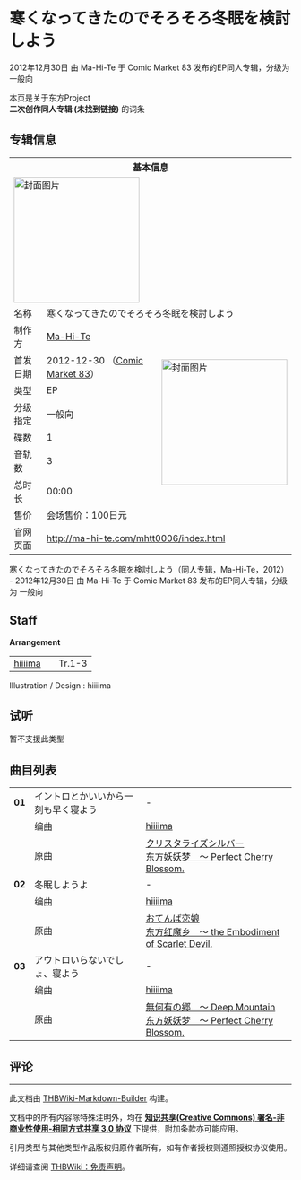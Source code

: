 # 寒くなってきたのでそろそろ冬眠を検討しよう

<!-- source html: G:\repos\THBWiki-Markdown-Builder\THBWikiMarkdown\Temp\main\f\fd\ns0%3A%E5%AF%92%E3%81%8F%E3%81%AA%E3%81%A3%E3%81%A6%E3%81%8D%E3%81%9F%E3%81%AE%E3%81%A7%E3%81%9D%E3%82%8D%E3%81%9D%E3%82%8D%E5%86%AC%E7%9C%A0%E3%82%92%E6%A4%9C%E8%A8%8E%E3%81%97%E3%82%88%E3%81%86.html -->

2012年12月30日 由 Ma-Hi-Te 于 Comic Market 83 发布的EP同人专辑，分级为 一般向

本页是关于东方Project  
 **二次创作同人专辑 (未找到链接)** 的词条

## 专辑信息

<table><tbody><tr><th colspan="3">基本信息</th></tr><tr><td class="cover-artwork-mobile" colspan="2"><a href="./文件-寒くなってきたのでそろそろ冬眠を検討しよう封面.jpg.md" class="image" title="封面图片"><img alt="封面图片" src="https://upload.thwiki.cc/thumb/5/59/%E5%AF%92%E3%81%8F%E3%81%AA%E3%81%A3%E3%81%A6%E3%81%8D%E3%81%9F%E3%81%AE%E3%81%A7%E3%81%9D%E3%82%8D%E3%81%9D%E3%82%8D%E5%86%AC%E7%9C%A0%E3%82%92%E6%A4%9C%E8%A8%8E%E3%81%97%E3%82%88%E3%81%86%E5%B0%81%E9%9D%A2.jpg/224px-%E5%AF%92%E3%81%8F%E3%81%AA%E3%81%A3%E3%81%A6%E3%81%8D%E3%81%9F%E3%81%AE%E3%81%A7%E3%81%9D%E3%82%8D%E3%81%9D%E3%82%8D%E5%86%AC%E7%9C%A0%E3%82%92%E6%A4%9C%E8%A8%8E%E3%81%97%E3%82%88%E3%81%86%E5%B0%81%E9%9D%A2.jpg" decoding="async" loading="lazy" width="224" height="224" srcset="https://upload.thwiki.cc/thumb/5/59/%E5%AF%92%E3%81%8F%E3%81%AA%E3%81%A3%E3%81%A6%E3%81%8D%E3%81%9F%E3%81%AE%E3%81%A7%E3%81%9D%E3%82%8D%E3%81%9D%E3%82%8D%E5%86%AC%E7%9C%A0%E3%82%92%E6%A4%9C%E8%A8%8E%E3%81%97%E3%82%88%E3%81%86%E5%B0%81%E9%9D%A2.jpg/336px-%E5%AF%92%E3%81%8F%E3%81%AA%E3%81%A3%E3%81%A6%E3%81%8D%E3%81%9F%E3%81%AE%E3%81%A7%E3%81%9D%E3%82%8D%E3%81%9D%E3%82%8D%E5%86%AC%E7%9C%A0%E3%82%92%E6%A4%9C%E8%A8%8E%E3%81%97%E3%82%88%E3%81%86%E5%B0%81%E9%9D%A2.jpg 1.5x, https://upload.thwiki.cc/5/59/%E5%AF%92%E3%81%8F%E3%81%AA%E3%81%A3%E3%81%A6%E3%81%8D%E3%81%9F%E3%81%AE%E3%81%A7%E3%81%9D%E3%82%8D%E3%81%9D%E3%82%8D%E5%86%AC%E7%9C%A0%E3%82%92%E6%A4%9C%E8%A8%8E%E3%81%97%E3%82%88%E3%81%86%E5%B0%81%E9%9D%A2.jpg 2x" data-file-width="350" data-file-height="350"></a></td>
</tr><tr><td class="label">名称</td><td colspan="2"> 寒くなってきたのでそろそろ冬眠を検討しよう </td></tr><tr><td class="label">制作方</td><td><a href="./Ma-Hi-Te.md" title="Ma-Hi-Te">Ma-Hi-Te</a></td><td class="cover-artwork" rowspan="8" style="min-width:224px;"><a href="./文件-寒くなってきたのでそろそろ冬眠を検討しよう封面.jpg.md" class="image" title="封面图片"><img alt="封面图片" src="https://upload.thwiki.cc/thumb/5/59/%E5%AF%92%E3%81%8F%E3%81%AA%E3%81%A3%E3%81%A6%E3%81%8D%E3%81%9F%E3%81%AE%E3%81%A7%E3%81%9D%E3%82%8D%E3%81%9D%E3%82%8D%E5%86%AC%E7%9C%A0%E3%82%92%E6%A4%9C%E8%A8%8E%E3%81%97%E3%82%88%E3%81%86%E5%B0%81%E9%9D%A2.jpg/224px-%E5%AF%92%E3%81%8F%E3%81%AA%E3%81%A3%E3%81%A6%E3%81%8D%E3%81%9F%E3%81%AE%E3%81%A7%E3%81%9D%E3%82%8D%E3%81%9D%E3%82%8D%E5%86%AC%E7%9C%A0%E3%82%92%E6%A4%9C%E8%A8%8E%E3%81%97%E3%82%88%E3%81%86%E5%B0%81%E9%9D%A2.jpg" decoding="async" loading="lazy" width="224" height="224" srcset="https://upload.thwiki.cc/thumb/5/59/%E5%AF%92%E3%81%8F%E3%81%AA%E3%81%A3%E3%81%A6%E3%81%8D%E3%81%9F%E3%81%AE%E3%81%A7%E3%81%9D%E3%82%8D%E3%81%9D%E3%82%8D%E5%86%AC%E7%9C%A0%E3%82%92%E6%A4%9C%E8%A8%8E%E3%81%97%E3%82%88%E3%81%86%E5%B0%81%E9%9D%A2.jpg/336px-%E5%AF%92%E3%81%8F%E3%81%AA%E3%81%A3%E3%81%A6%E3%81%8D%E3%81%9F%E3%81%AE%E3%81%A7%E3%81%9D%E3%82%8D%E3%81%9D%E3%82%8D%E5%86%AC%E7%9C%A0%E3%82%92%E6%A4%9C%E8%A8%8E%E3%81%97%E3%82%88%E3%81%86%E5%B0%81%E9%9D%A2.jpg 1.5x, https://upload.thwiki.cc/5/59/%E5%AF%92%E3%81%8F%E3%81%AA%E3%81%A3%E3%81%A6%E3%81%8D%E3%81%9F%E3%81%AE%E3%81%A7%E3%81%9D%E3%82%8D%E3%81%9D%E3%82%8D%E5%86%AC%E7%9C%A0%E3%82%92%E6%A4%9C%E8%A8%8E%E3%81%97%E3%82%88%E3%81%86%E5%B0%81%E9%9D%A2.jpg 2x" data-file-width="350" data-file-height="350"></a></td>
</tr><tr><td class="label">首发日期</td><td>2012-12-30&#160;（<a href="/展会作品列表?e=Comic+Market%2383">Comic Market 83</a>）</td></tr><tr><td class="label">类型</td><td>EP</td></tr><tr><td class="label">分级指定</td><td>一般向</td></tr><tr><td class="label">碟数</td><td>1</td></tr><tr><td class="label">音轨数</td><td>3</td></tr><tr><td class="label">总时长</td><td>00:00</td></tr><tr><td class="label">售价</td><td>会场售价：100日元</td></tr>
<tr><td class="label">官网页面</td><td colspan="2"><a rel="nofollow" class="external free" href="http://ma-hi-te.com/mhtt0006/index.html">http://ma-hi-te.com/mhtt0006/index.html</a></td></tr></tbody></table>

寒くなってきたのでそろそろ冬眠を検討しよう（同人专辑，Ma-Hi-Te，2012） - 2012年12月30日 由 Ma-Hi-Te 于 Comic Market 83 发布的EP同人专辑，分级为 一般向

## Staff
  
 **Arrangement**   

<table><tbody><tr><td><a href="/index.php?title=hiiiima&amp;action=edit&amp;redlink=1" class="new" title="hiiiima（页面不存在）">hiiiima</a></td><td></td><td>Tr.1-3</td></tr></tbody></table>


Illustration / Design
: hiiiima


## 试听
  
暂不支援此类型
  


## 曲目列表

<table><tbody><tr><td id="1" class="infoYD"><b>01</b></td><td id="イントロとかいいから一刻も早く寝よう" colspan="2" class="title">イントロとかいいから一刻も早く寝よう<span class="thcsearchlinks"><a rel="nofollow" class="external text" href="https://cd.thwiki.cc?arrange=hiiiima&amp;ogmusic=クリスタライズシルバー&amp;fromwiki=寒くなってきたのでそろそろ冬眠を検討しよう"><span title="搜索相似同人曲"></span></a></span></td><td class="time">-</td></tr><tr><td class="left"></td><td class="label">编曲</td><td class="text" colspan="2"><a href="/index.php?title=hiiiima&amp;action=edit&amp;redlink=1" class="new" title="hiiiima（页面不存在）">hiiiima</a><span class="thcsearchlinks"><a rel="nofollow" class="external text" href="https://cd.thwiki.cc?arrange=，hiiiima&amp;fromwiki=寒くなってきたのでそろそろ冬眠を検討しよう"><span></span></a></span></td></tr><tr><td class="left"></td><td class="label">原曲</td><td class="text" colspan="2"><span class="thcsearchlinks"><a rel="nofollow" class="external text" href="https://cd.thwiki.cc?ogmusic=クリスタライズシルバー&amp;fromwiki=寒くなってきたのでそろそろ冬眠を検討しよう"><span></span></a></span><div class="ogmusic"><a href="./クリスタライズシルバー.md" class="mw-redirect" title="クリスタライズシルバー">クリスタライズシルバー</a></div><div class="source"><a href="./东方妖妖梦_～_Perfect_Cherry_Blossom..md" class="mw-redirect" title="东方妖妖梦 ～ Perfect Cherry Blossom.">东方妖妖梦　～ Perfect Cherry Blossom.</a></div></td></tr>
<tr><td id="2" class="infoYD"><b>02</b></td><td id="冬眠しようよ" colspan="2" class="title">冬眠しようよ<span class="thcsearchlinks"><a rel="nofollow" class="external text" href="https://cd.thwiki.cc?arrange=hiiiima&amp;ogmusic=おてんば恋娘&amp;fromwiki=寒くなってきたのでそろそろ冬眠を検討しよう"><span title="搜索相似同人曲"></span></a></span></td><td class="time">-</td></tr><tr><td class="left"></td><td class="label">编曲</td><td class="text" colspan="2"><a href="/index.php?title=hiiiima&amp;action=edit&amp;redlink=1" class="new" title="hiiiima（页面不存在）">hiiiima</a><span class="thcsearchlinks"><a rel="nofollow" class="external text" href="https://cd.thwiki.cc?arrange=，hiiiima&amp;fromwiki=寒くなってきたのでそろそろ冬眠を検討しよう"><span></span></a></span></td></tr><tr><td class="left"></td><td class="label">原曲</td><td class="text" colspan="2"><span class="thcsearchlinks"><a rel="nofollow" class="external text" href="https://cd.thwiki.cc?ogmusic=おてんば恋娘&amp;fromwiki=寒くなってきたのでそろそろ冬眠を検討しよう"><span></span></a></span><div class="ogmusic"><a href="./おてんば恋娘.md" class="mw-redirect" title="おてんば恋娘">おてんば恋娘</a></div><div class="source"><a href="./东方红魔乡_～_the_Embodiment_of_Scarlet_Devil..md" class="mw-redirect" title="东方红魔乡 ～ the Embodiment of Scarlet Devil.">东方红魔乡　～ the Embodiment of Scarlet Devil.</a></div></td></tr>
<tr><td id="3" class="infoYD"><b>03</b></td><td id="アウトロいらないでしょ、寝よう" colspan="2" class="title">アウトロいらないでしょ、寝よう<span class="thcsearchlinks"><a rel="nofollow" class="external text" href="https://cd.thwiki.cc?arrange=hiiiima&amp;ogmusic=無何有の郷　～ Deep Mountain&amp;fromwiki=寒くなってきたのでそろそろ冬眠を検討しよう"><span title="搜索相似同人曲"></span></a></span></td><td class="time">-</td></tr><tr><td class="left"></td><td class="label">编曲</td><td class="text" colspan="2"><a href="/index.php?title=hiiiima&amp;action=edit&amp;redlink=1" class="new" title="hiiiima（页面不存在）">hiiiima</a><span class="thcsearchlinks"><a rel="nofollow" class="external text" href="https://cd.thwiki.cc?arrange=，hiiiima&amp;fromwiki=寒くなってきたのでそろそろ冬眠を検討しよう"><span></span></a></span></td></tr><tr><td class="left"></td><td class="label">原曲</td><td class="text" colspan="2"><span class="thcsearchlinks"><a rel="nofollow" class="external text" href="https://cd.thwiki.cc?ogmusic=無何有の郷　～ Deep Mountain&amp;fromwiki=寒くなってきたのでそろそろ冬眠を検討しよう"><span></span></a></span><div class="ogmusic"><a href="./無何有の郷_～_Deep_Mountain.md" class="mw-redirect" title="無何有の郷 ～ Deep Mountain">無何有の郷　～ Deep Mountain</a></div><div class="source"><a href="./东方妖妖梦_～_Perfect_Cherry_Blossom..md" class="mw-redirect" title="东方妖妖梦 ～ Perfect Cherry Blossom.">东方妖妖梦　～ Perfect Cherry Blossom.</a></div></td></tr></tbody></table>



## 评论




---

此文档由 [THBWiki-Markdown-Builder](https://github.com/Delsin-Yu/THBWiki-Markdown-Builder) 构建。

文档中的所有内容除特殊注明外，均在 [**知识共享(Creative Commons) 署名-非商业性使用-相同方式共享 3.0 协议**](https://creativecommons.org/licenses/by-sa/3.0/deed.zh-hans) 下提供，附加条款亦可能应用。

引用类型与其他类型作品版权归原作者所有，如有作者授权则遵照授权协议使用。

详细请查阅 [THBWiki：免责声明](https://thbwiki.cc/THBWiki:%E5%85%8D%E8%B4%A3%E5%A3%B0%E6%98%8E)。

